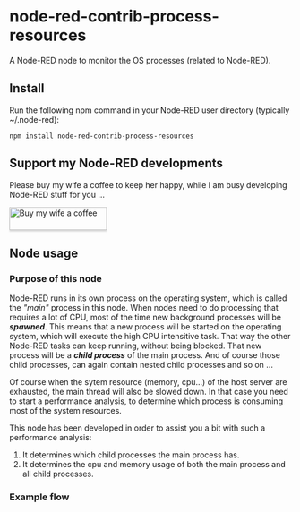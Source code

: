 # node-red-contrib-process-resources
A Node-RED node to monitor the OS processes (related to Node-RED).

## Install
Run the following npm command in your Node-RED user directory (typically ~/.node-red):
```
npm install node-red-contrib-process-resources
```

## Support my Node-RED developments
Please buy my wife a coffee to keep her happy, while I am busy developing Node-RED stuff for you ...

<a href="https://www.buymeacoffee.com/bartbutenaers" target="_blank"><img src="https://www.buymeacoffee.com/assets/img/custom_images/orange_img.png" alt="Buy my wife a coffee" style="height: 41px !important;width: 174px !important;box-shadow: 0px 3px 2px 0px rgba(190, 190, 190, 0.5) !important;-webkit-box-shadow: 0px 3px 2px 0px rgba(190, 190, 190, 0.5) !important;" ></a>

## Node usage

### Purpose of this node
Node-RED runs in its own process on the operating system, which is called the *"main"* process in this node.  When nodes need to do processing that requires a lot of CPU, most of the time new background processes will be ***spawned***.  This means that a new process will be started on the operating system, which will execute the high CPU intensitive task.  That way the other Node-RED tasks can keep running, without being blocked.  That new process will be a ***child process*** of the main process.  And of course those child processes, can again contain nested child processes and so on ...

Of course when the sytem resource (memory, cpu...) of the host server are exhausted, the main thread will also be slowed down.  In that case you need to start a performance analysis, to determine which process is consuming most of the system resources.

This node has been developed in order to assist you a bit with such a performance analysis:
1. It determines which child processes the main process has.
2. It determines the cpu and memory usage of both the main process and all child processes.

### Example flow

